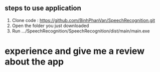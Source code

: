 ## steps to use application
1. Clone code : https://github.com/BinhPhanVan/SpeechRecognition.git
2. Open the folder you just downloaded 
3. Run .../SpeechRecognition/SpeechRecognition/dist/main/main.exe
# experience and give me a review about the app
